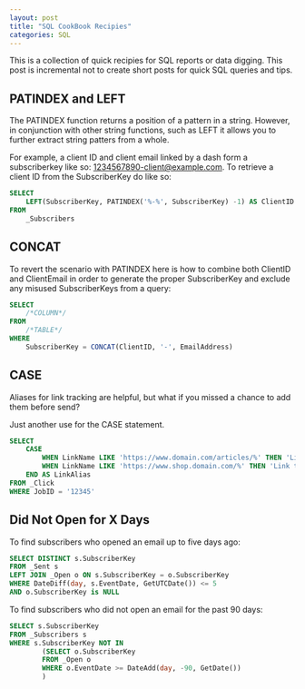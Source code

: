 ```yaml
---
layout: post
title: "SQL CookBook Recipies"
categories: SQL
---
```


This is a collection of quick recipies for SQL reports or data digging. This post is incremental not to create short posts for quick SQL queries and tips.

## PATINDEX and LEFT
The PATINDEX function returns a position of a pattern in a string. However, in conjunction with other string functions, such as LEFT it allows you to further extract string patters from a whole. 

For example, a client ID and client email linked by a dash form a subscriberkey like so: 1234567890-client@example.com. To retrieve a client ID from the SubscriberKey do like so:

```sql
SELECT
    LEFT(SubscriberKey, PATINDEX('%-%', SubscriberKey) -1) AS ClientID
FROM
    _Subscribers
```

## CONCAT
To revert the scenario with PATINDEX here is how to combine both ClientID and ClientEmail in order to generate the proper SubscriberKey and exclude any misused SubscriberKeys from a query:

```sql
SELECT
    /*COLUMN*/
FROM
    /*TABLE*/
WHERE
    SubscriberKey = CONCAT(ClientID, '-', EmailAddress)
```

## CASE
Aliases for link tracking are helpful, but what if you missed a chance to add them before send?

Just another use for the CASE statement. 

```sql
SELECT
    CASE
        WHEN LinkName LIKE 'https://www.domain.com/articles/%' THEN 'Link to an article'
        WHEN LinkName LIKE 'https://www.shop.domain.com/%' THEN 'Link to e-commerce'
    END AS LinkAlias
FROM _Click
WHERE JobID = '12345'
```

## Did Not Open for X Days
To find subscribers who opened an email up to five days ago:

```sql
SELECT DISTINCT s.SubscriberKey
FROM _Sent s
LEFT JOIN _Open o ON s.SubscriberKey = o.SubscriberKey
WHERE DateDiff(day, s.EventDate, GetUTCDate()) <= 5
AND o.SubscriberKey is NULL
```

To find subscribers who did not open an email for the past 90 days:

```sql
SELECT s.SubscriberKey
FROM _Subscribers s
WHERE s.SubscriberKey NOT IN
        (SELECT o.SubscriberKey
        FROM _Open o
        WHERE o.EventDate >= DateAdd(day, -90, GetDate())     
        )
```